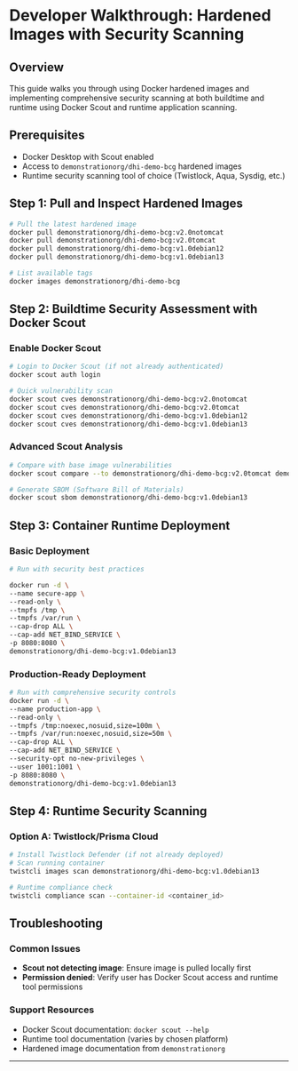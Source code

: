 # Developer Walkthrough: Hardened Images with Security Scanning

## Overview
This guide walks you through using Docker hardened images and implementing comprehensive security scanning at both buildtime and runtime using Docker Scout and runtime application scanning.

## Prerequisites
- Docker Desktop with Scout enabled
- Access to `demonstrationorg/dhi-demo-bcg` hardened images
- Runtime security scanning tool of choice (Twistlock, Aqua, Sysdig, etc.)

## Step 1: Pull and Inspect Hardened Images

```bash
# Pull the latest hardened image
docker pull demonstrationorg/dhi-demo-bcg:v2.0notomcat
docker pull demonstrationorg/dhi-demo-bcg:v2.0tomcat
docker pull demonstrationorg/dhi-demo-bcg:v1.0debian12
docker pull demonstrationorg/dhi-demo-bcg:v1.0debian13

# List available tags
docker images demonstrationorg/dhi-demo-bcg
```

## Step 2: Buildtime Security Assessment with Docker Scout

### Enable Docker Scout
```bash
# Login to Docker Scout (if not already authenticated)
docker scout auth login

# Quick vulnerability scan
docker scout cves demonstrationorg/dhi-demo-bcg:v2.0notomcat
docker scout cves demonstrationorg/dhi-demo-bcg:v2.0tomcat
docker scout cves demonstrationorg/dhi-demo-bcg:v1.0debian12
docker scout cves demonstrationorg/dhi-demo-bcg:v1.0debian13


```

### Advanced Scout Analysis
```bash
# Compare with base image vulnerabilities
docker scout compare --to demonstrationorg/dhi-demo-bcg:v2.0tomcat demonstrationorg/dhi-demo-bcg:v2.0notomcat

# Generate SBOM (Software Bill of Materials)
docker scout sbom demonstrationorg/dhi-demo-bcg:v1.0debian13


```

## Step 3: Container Runtime Deployment

### Basic Deployment
```bash
# Run with security best practices

docker run -d \
--name secure-app \
--read-only \
--tmpfs /tmp \
--tmpfs /var/run \
--cap-drop ALL \
--cap-add NET_BIND_SERVICE \
-p 8080:8080 \
demonstrationorg/dhi-demo-bcg:v1.0debian13
```

### Production-Ready Deployment
```bash
# Run with comprehensive security controls
docker run -d \
--name production-app \
--read-only \
--tmpfs /tmp:noexec,nosuid,size=100m \
--tmpfs /var/run:noexec,nosuid,size=50m \
--cap-drop ALL \
--cap-add NET_BIND_SERVICE \
--security-opt no-new-privileges \
--user 1001:1001 \
-p 8080:8080 \
demonstrationorg/dhi-demo-bcg:v1.0debian13
```

## Step 4: Runtime Security Scanning

### Option A: Twistlock/Prisma Cloud
```bash
# Install Twistlock Defender (if not already deployed)
# Scan running container
twistcli images scan demonstrationorg/dhi-demo-bcg:v1.0debian13

# Runtime compliance check
twistcli compliance scan --container-id <container_id>
```

## Troubleshooting

### Common Issues
- **Scout not detecting image**: Ensure image is pulled locally first
- **Permission denied**: Verify user has Docker Scout access and runtime tool permissions

### Support Resources
- Docker Scout documentation: `docker scout --help`
- Runtime tool documentation (varies by chosen platform)
- Hardened image documentation from `demonstrationorg`

---
